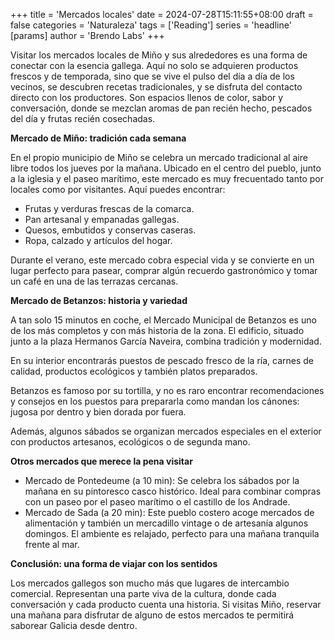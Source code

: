 +++
title = 'Mercados locales'
date = 2024-07-28T15:11:55+08:00
draft = false
categories = 'Naturaleza'
tags = ['Reading']
series = 'headline'
[params]
  author = 'Brendo Labs'
+++

Visitar los mercados locales de Miño y sus alrededores es una forma de conectar con la esencia gallega. Aquí no solo se adquieren productos frescos y de temporada, sino que se vive el pulso del día a día de los vecinos, se descubren recetas tradicionales, y se disfruta del contacto directo con los productores. Son espacios llenos de color, sabor y conversación, donde se mezclan aromas de pan recién hecho, pescados del día y frutas recién cosechadas.

<!--more-->

<b>Mercado de Miño: tradición cada semana</b>

En el propio municipio de Miño se celebra un mercado tradicional al aire libre todos los jueves por la mañana. Ubicado en el centro del pueblo, junto a la iglesia y el paseo marítimo, este mercado es muy frecuentado tanto por locales como por visitantes. Aquí puedes encontrar:
- Frutas y verduras frescas de la comarca.
- Pan artesanal y empanadas gallegas.
- Quesos, embutidos y conservas caseras.
- Ropa, calzado y artículos del hogar.

Durante el verano, este mercado cobra especial vida y se convierte en un lugar perfecto para pasear, comprar algún recuerdo gastronómico y tomar un café en una de las terrazas cercanas.


<b>Mercado de Betanzos: historia y variedad</b>

A tan solo 15 minutos en coche, el Mercado Municipal de Betanzos es uno de los más completos y con más historia de la zona. El edificio, situado junto a la plaza Hermanos García Naveira, combina tradición y modernidad.

En su interior encontrarás puestos de pescado fresco de la ría, carnes de calidad, productos ecológicos y también platos preparados.

Betanzos es famoso por su tortilla, y no es raro encontrar recomendaciones y consejos en los puestos para prepararla como mandan los cánones: jugosa por dentro y bien dorada por fuera.

Además, algunos sábados se organizan mercados especiales en el exterior con productos artesanos, ecológicos o de segunda mano.


<b>Otros mercados que merece la pena visitar</b>

- Mercado de Pontedeume (a 10 min): Se celebra los sábados por la mañana en su pintoresco casco histórico. Ideal para combinar compras con un paseo por el paseo marítimo o el castillo de los Andrade.
- Mercado de Sada (a 20 min): Este pueblo costero acoge mercados de alimentación y también un mercadillo vintage o de artesanía algunos domingos. El ambiente es relajado, perfecto para una mañana tranquila frente al mar.


<b>Conclusión: una forma de viajar con los sentidos</b>

Los mercados gallegos son mucho más que lugares de intercambio comercial. Representan una parte viva de la cultura, donde cada conversación y cada producto cuenta una historia. Si visitas Miño, reservar una mañana para disfrutar de alguno de estos mercados te permitirá saborear Galicia desde dentro.